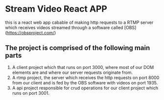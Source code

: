 # Stream Video React APP


this is a react web app cabable of making http requests to a RTMP server which receives videos streamed through a software called [OBS] (https://obsproject.com/)


## The project is comprised of the following main parts

 1) A client project which that runs on port 3000, where most of our DOM elements are and where our server requests originate from.
 2) A rtmp project, the server which receives the http requests on port 8000 from our client and is fed by the OBS software with videos on port 1935.
 3) A api project responsible for crud operations for our client project which runs on port 3001. 

